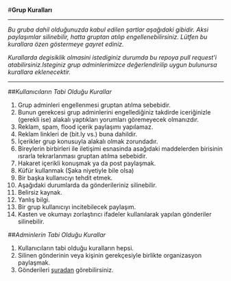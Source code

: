 #**Grup Kuralları**
*********
*Bu gruba dahil olduğunuzda kabul edilen şartlar 
aşağıdaki gibidir. Aksi paylaşımlar silinebilir,
hatta gruptan atılıp engellenebilirsiniz. Lütfen
bu kurallara özen göstermeye gayret ediniz.*

*Kurallarda degisiklik olmasini istediginiz durumda bu repoya pull request'i atabilirsiniz.Isteginiz grup adminlerimizce değerlendirilip uygun bulunursa kurallara eklenecektir.*

******
##*Kullanıcıların Tabi Olduğu Kurallar*
1. Grup adminleri engellenmesi gruptan atılma sebebidir.
 1. Bunun gerekcesi grup adminlerini engellediğiniz takdirde iceriğinizle (gerekli ise) alakalı yaptıkları yorumları göremeyecek olmanızdır.
2. Reklam, spam, flood içerik paylaşımı yapılamaz.
 1. Reklam linkleri de (bit.ly vs.) buna dahildir.
3. İçerikler grup konusuyla alakalı olmak zorundadır.
4. Bireylerin birbirleri ile iletişimi esnasinda asağıdaki maddelerden birisinin ısrarla tekrarlanması gruptan atılma sebebidir.
 1. Hakaret içerikli konuşmak ya da post paylaşmak.
 2. Küfür kullanmak (Şaka niyetiyle bile olsa)
 3. Bir başka kullanıcıyı tehdit etmek.
5. Aşağıdaki durumlarda da gönderileriniz silinebilir.
 1. Belirsiz kaynak.
 2. Yanlış bilgi.
 3. Bir grup kullanıcıyı incitebilecek paylaşım.
6. Kasten ve okumayı zorlaştırıcı ifadeler kullanılarak
   yapılan gönderiler silinebilir.

##*Adminlerin Tabi Olduğu Kurallar*
1. Kullanıcıların tabi olduğu kuralların hepsi.
2. Silinen gönderinin veya kişinin gerekçesiyle birlikte organizasyon paylaşmak.
 1. Gönderileri [şuradan](https://github.com/Gnu-linux-turkiye/facebook-grubu/blob/master/AKSIYONLAR.MD) görebilirsiniz. 
